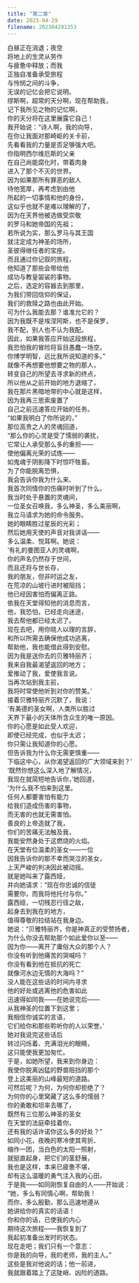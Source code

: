 ```yaml
---
title: "第二章"
date: 2023-04-29
filename: 202304291353
---
```


白昼正在消退；夜空\
将地上的生灵从劳作\
与疲惫中释放；而我\
正独自准备承受旅程\
与怜悯之间的斗争，\
无误的记忆会把它说明。\
缪斯啊，超常的天分啊，现在帮助我，\
记下我所见之物的记忆啊，\
你的天分将在这里展露它自己！\
我开始说：“诗人啊，我的向导，\
在你让我面对那崎岖的关卡前，\
先看看我的力量是否足够强大吧。\
你指明西尔维厄斯的父亲\
在自己尚能腐化时，带着肉身\
进入了那个不灭的世界。\
因为如果那所有罪恶的敌人\
待他宽厚，再考虑到由他\
所起的一切事情和他的身份，\
这似乎也就不是难以理解的了，\
因为在天界他被选做受崇敬\
的罗马和她帝国的先祖；\
若所说为实，那么罗马与其王国\
就注定成为神圣的场所，\
圣彼得继任者的宝座。\
而且通过你记叙的旅程，\
他知道了那些会带给他\
成功与教皇袈裟的事物。\
之后，选定的容器去到那里，\
为我们带回信仰的保证，\
我们的救赎之路也由此开始。\
可为什么我能去那？谁准允它的？\
因为我既不是埃涅阿斯，也不是保罗，\
我不配，别人也不认为我配。\
因此，如果我答应开始这段旅程，\
我恐怕我的冒险将盲目愚蠢一场空。\
你博学明智，远比我所说知道的多。”\
就像不再想要他想要之物的那人，\
转变自己的所望去寻求新的终点，\
所以他从之前开始的地方退缩了，\
我在那片黑暗地带的中心就是这样，\
因为我再三思索废置了\
自己之前迅速答应开始的任务。\
“如果我明白了你所说的，”\
那位高贵之人的灵魂回道，\
“那么你的心灵是受了懦弱的袭扰，\
它常让人承受那么多的重担——\
使他偏离光荣的试炼——\
如鬼魂于阴影降下时惊吓牲畜。\
为了你能脱离恐惧，\
我会告诉你我为什么来、\
我首次同情你的伤痛时听到了什么。\
我当时处于悬置的灵魂间，\
一位圣女召唤我，多么神圣，多么美丽啊，\
我立马请求为她的命令服务。\
她的眼睛胜过星辰的光彩；\
然后她用天使的声音对我讲话——\
多么温柔、悦耳啊。她说：\
‘有礼的曼图亚人的灵魂啊，\
你的声名仍然存于世间，\
而且还将与世长存，\
我的朋友，但非时运之友，\
在荒凉的山坡行进时被阻挡；\
他已经因害怕而偏离正路。\
依我在天堂得知他的消息而言，\
他，我恐怕，已经走向迷途，\
我去帮他都已经太迟了。\
现在去吧，用你晓人以理的言辞，\
和所以所需去确保他成功逃离，\
帮助他，我也能借此得到安慰。\
因为我是送你去的贝雅特丽齐；\
我来自我最渴望返回的地方；\
爱推动了我，爱使我言说。\
当再次站到我主前，\
我将时常使他听到对你的赞美。’\
接着贝雅特丽齐沉默了，我说：\
‘有美德的圣女啊，人类所以胜过\
天界下最小的天体所含众生的唯一原因。\
你的心愿是如此受人欢迎，\
即使已经完成，也似乎太迟；\
你只需让我知道你的心愿。\
但告诉我为什么你无需更慎重——\
下临这中心，从你渴望返回的广大领域来到？’\
‘既然你想这么深入地了解情况，\
我现在就简短地告诉你，’她回道，\
‘为什么我不怕来到这里。\
任何人都要害怕有能力\
给我们造成伤害的事物，\
而无害的也就无需害怕。\
善良的上帝造就了我，\
你们的苦痛无法触及我，\
我能安然身处于这燃烧的火焰。\
在天堂有位温柔的圣女——一位\
因我告诉你的那不幸而哭泣的圣女，\
上天严峻的判决因此被动摇。\
就是她叫来了露西娅，\
并向她请求：“现在你忠诚的信徒\
需要你，而我将他托付与你。”\
露西娅，一切残忍行径之敌，\
起身去到我在的地方，\
值得尊敬的拉结站在我身边。\
她说：“贝雅特丽齐，你是神真正的受赞扬者，\
为什么你没去帮助那个如此爱你以至——\
因为你——离开了庸俗大众的那个人？\
你没有听到他痛苦的哭喊吗？\
你没有看到他在抵抗的死亡\
就像河水边无情的大海吗？”\
没人能在这些话的时间内寻求\
他的好处或逃离他的危害如此\
迅速得如同我——在她说完后——\
从我神圣的位置下到这里；\
我相信你诚实的言语，\
它们给你和那些聆听你的人以荣誉。’\
她对我说完这些话后\
转过闪烁着、充满泪光的眼睛，\
这只能使我更加匆忙。\
于是，如她所望，我来到你身边：\
我使你脱离凶猛的野兽阻挡的那个\
登上这美丽的山峰最短的道路。\
可然后呢？为何，为何你却拒绝了？\
为何你的心里窝藏了这么多的懦弱？\
你的勇敢和坦率去哪了，\
既然有三位那么神圣的圣女\
在天堂的法庭牵挂着你，\
还有我的话许诺你这么多的好处？”\
如同小花，夜晚的寒冷使其弯折、\
缩作一团，当白色的太阳一照射，\
就挺直起身，把它们的茎舒展，\
我也是这样，本来已疲惫不堪，\
却有这么温暖的勇气注入我的心田，\
于是我——如同刚恢复自由的人——开始说：\
“她，多么有同情心啊，帮助我！\
而你，多么殷勤，那么迅速地遵从\
她讲给你的真实的话语！\
你和你的话，已使我的内心\
期待这次旅程——我恢复到了\
我起初准备出发时的状态。\
现在走吧；我们只有一个意志：\
你是我的向导，我的老师，我的主人。”\
这些是我对他说的话；他一前进，\
我就跟着踏上了这陡峭、凶险的道路。
